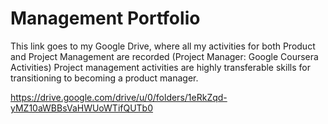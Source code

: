 # Management Portfolio

This link goes to my Google Drive, where all my activities for both Product and Project Management are recorded (Project Manager: Google Coursera Activities)
Project management activities are highly transferable skills for transitioning to becoming a product manager.

https://drive.google.com/drive/u/0/folders/1eRkZqd-yMZ10aWBBsVaHWUoWTifQUTb0
